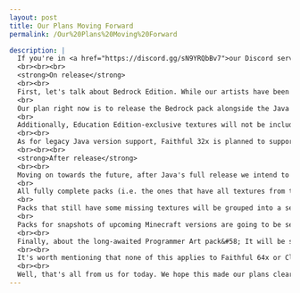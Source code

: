 ```yaml
---
layout: post
title: Our Plans Moving Forward
permalink: /Our%20Plans%20Moving%20Forward

description: |
  If you're in <a href="https://discord.gg/sN9YRQbBv7">our Discord server</a>, you've most likely already heard the big news – <strong>Faithful 32x now has <u>all</u> textures for Java Edition 1.18 <i>and</i> 1.19!</strong> That means Faithful 32x for these versions is now fully complete. There's still a few things to do before release though, and we thought we would take the time to outline them in this post, as well as share our plans following the full release of the pack.
  <br><br><br>
  <strong>On release</strong>
  <br><br>
  First, let's talk about Bedrock Edition. While our artists have been exceptionally productive working to help get Faithful 32x for this version of the game done recently (thank you!), not all textures have been done just yet. This is mainly due to Bedrock having a whole lot of UI textures, which greatly inflates the texture count compared to Java.
  <br>
  Our plan right now is to release the Bedrock pack alongside the Java one, with all the same updates it has received, but as a pre-release instead of a full release. More about what that means exactly later.
  <br>
  Additionally, Education Edition-exclusive textures will not be included in the main Bedrock pack, at least not strictly before the release.
  <br><br>
  As for legacy Java version support, Faithful 32x is planned to support all versions from 1.4 to 1.19, as well as Beta 1.7.3. We're choosing not to explicitly support Beta 1.8 through release 1.3 to save ourselves some work, since the pack format barely changed between these versions and therefore the 1.4 pack will work well in most use cases.
  <br><br><br>
  <strong>After release</strong>
  <br><br>
  Moving on towards the future, after Java's full release we intend to restore a regular update schedule and release updates every month.
  <br>
  All fully complete packs (i.e. the ones that have all textures from their respective version) will be called Releases and be put out in a single website post.
  <br>
  Packs that still have some missing textures will be grouped into a separate post, will be called Pre-releases and branded accordingly. This isn't just limited to Bedrock for the time being, but also legacy Java versions with special textures that are unable to be backported from newer versions – for example the boat entity in release 1.8 and below. Pre-releases will also release at the same time as regular Releases.
  <br>
  Packs for snapshots of upcoming Minecraft versions are going to be separate from both of these and have a dedicated post. These will most likely be put out more frequently during the snapshot phase than the regular releases.
  <br><br>
  Finally, about the long-awaited Programmer Art pack&#58; It will be started and submissions for it will be allowed <u>only after</u> all packs for all versions and editions of the regular Jappa Faithful 32x are 100% complete. Guidelines for Faithful Programmer Art will also be made, but expect them to be mostly identical to the existing Jappa ones, just with minor changes and additions.
  <br><br>
  It's worth mentioning that none of this applies to Faithful 64x or Classic Faithful. Those will carry on with their existing release schemes for the foreseeable future.
  <br><br>
  Well, that's all from us for today. We hope this made our plans clear and see you on Faithful 32x's release day!
---
```

